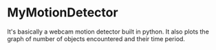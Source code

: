 # MyMotionDetector
It's basically a webcam motion detector built in python. It also plots the graph of number of objects encountered and their time period.

